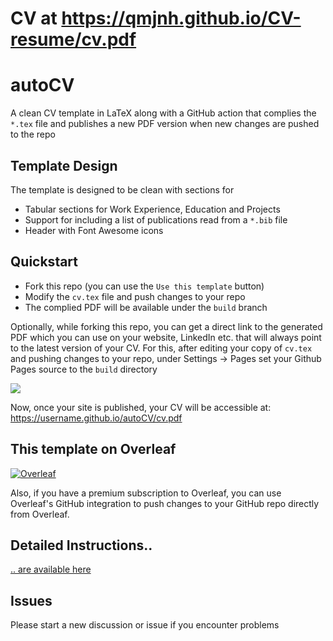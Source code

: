 # CV at https://qmjnh.github.io/CV-resume/cv.pdf

# autoCV

A clean CV template in LaTeX along with a GitHub action that complies the `*.tex` file and publishes a new PDF version when new changes are pushed to the repo

## Template Design

The template is designed to be clean with sections for
- Tabular sections for Work Experience, Education and Projects
- Support for including a list of publications read from a `*.bib` file
- Header with Font Awesome icons

## Quickstart
- Fork this repo (you can use the `Use this template` button)
- Modify the `cv.tex` file and push changes to your repo
- The complied PDF will be available under the `build` branch

Optionally, while forking this repo, you can get a direct link to the generated PDF which you can use on your website, LinkedIn etc. that will always point to the latest version of your CV. For this, after editing your copy of `cv.tex` and pushing changes to your repo, under Settings -> Pages set your Github Pages source to the `build` directory

![](https://i.imgur.com/lwATw1o.png)

Now, once your site is published, your CV will be accessible at: https://username.github.io/autoCV/cv.pdf

## This template on Overleaf

<a href="https://www.overleaf.com/latex/templates/autocv/scfvqfpxncwb"><img alt="Overleaf" src="https://img.shields.io/badge/Overleaf-47A141.svg?style=for-the-badge&logo=Overleaf&logoColor=white"/></a>

Also, if you have a premium subscription to Overleaf, you can use Overleaf's GitHub integration to push changes to your GitHub repo directly from Overleaf.

## Detailed Instructions..

[.. are available here](https://github.com/jitinnair1/autoCV/wiki/How-to-use-autoCV:-Detailed-Instructions)

## Issues
Please start a new discussion or issue if you encounter problems

